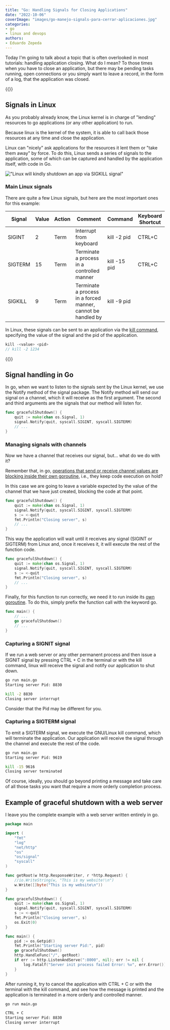 ```yaml
---
title: "Go: Handling Signals for Closing Applications"
date: "2022-10-06"
coverImage: "images/go-manejo-signals-para-cerrar-aplicaciones.jpg"
categories:
- go
- linux and devops
authors:
- Eduardo Zepeda
---
```


Today I'm going to talk about a topic that is often overlooked in most tutorials: handling application closing. What do I mean? To those times when you have to close an application, but there may be pending tasks running, open connections or you simply want to leave a record, in the form of a log, that the application was closed.

{{<box link="/en/pages/go-programming-language-tutorial/" image="https://res.cloudinary.com/dwrscezd2/image/upload/v1717959563/Go_gopher_favicon_uzxa20.svg" type="info" message="Hey! did you know that I wrote a completely Free Go programming language tutorial?, click here to read it it">}}

## Signals in Linux

As you probably already know, the Linux kernel is in charge of "lending" resources to go applications (or any other application) to run.

Because linux is the kernel of the system, it is able to call back those resources at any time and close the application.

Linux can "nicely" ask applications for the resources it lent them or "take them away" by force. To do this, Linux sends a series of signals to the application, some of which can be captured and handled by the application itself, with code in Go.

!["Linux will kindly shutdown an app via SIGKILL signal"](https://res.cloudinary.com/dwrscezd2/image/upload/v1743294302/coffee-bytes/linux-kill-9-shutdown-meme_rb0mqw.jpg "Linux will kindly shutdown an app via SIGKILL signal")

### Main Linux signals

There are quite a few Linux signals, but here are the most important ones for this example:

| Signal  | Value | Action | Comment                                                      | Command      | Keyboard Shortcut |
| ------- | ----- | ------ | ------------------------------------------------------------ | ------------ | ----------------- |
| SIGINT  | 2     | Term   | Interrupt from keyboard                                      | kill -2 pid  | CTRL+C            | CTRL+C |
| SIGTERM | 15    | Term   | Terminate a process in a controlled manner                   | kill -15 pid | CTRL+C            | CTRL+C | CTRL+C             | CTRL+C        | SIGTERM       | 15        | Term | Terminate a process in a controlled manner | kill -15 pid | CTRL+C | CTRL+C | CTRL+C |
| SIGKILL | 9     | Term   | Terminate a process in a forced manner, cannot be handled by | kill -9 pid  |                   |        | CTRL+CTRL+CONTROLL | CTRL+CONTROLL | CTRL+CONTROLL | CTRL+CTRL |

In Linux, these signals can be sent to an application via the [kill command](/en/linux-basic-commands-passwd-du-useradd-usermod-fdisk-lscpu-apt-which/), specifying the value of the signal and the pid of the application.

```go
kill -<value> <pid>
// kill -2 1234
```

{{<ad>}}

## Signal handling in Go

In go, when we want to listen to the signals sent by the Linux kernel, we use the Notify method of the signal package. The Notify method will send our signal on a channel, which it will receive as the first argument. The second and third arguments are the signals that our method will listen for.

```go
func gracefulShutdown() {
    quit := make(chan os.Signal, 1)
    signal.Notify(quit, syscall.SIGINT, syscall.SIGTERM)
    // ...
}
```

### Managing signals with channels

Now we have a channel that receives our signal, but... what do we do with it?

Remember that, in go, [operations that send or receive channel values are blocking inside their own goroutine](/en/go-channels-understanding-the-goroutines-deadlocks/), i.e., they keep code execution on hold?

In this case we are going to leave a variable expected by the value of the channel that we have just created, blocking the code at that point.

```go
func gracefulShutdown() {
    quit := make(chan os.Signal, 1)
    signal.Notify(quit, syscall.SIGINT, syscall.SIGTERM)
    s := <-quit
    fmt.Println("Closing server", s)
    // ...
}
```

This way the application will wait until it receives any signal (SIGINT or SIGTERM) from Linux and, once it receives it, it will execute the rest of the function code.

```go
func gracefulShutdown() {
    quit := make(chan os.Signal, 1)
    signal.Notify(quit, syscall.SIGINT, syscall.SIGTERM)
    s := <-quit
    fmt.Println("Closing server", s)
    // ... 
}
```

Finally, for this function to run correctly, we need it to run inside its [own goroutine](/en/go-introduction-to-goroutines-and-concurrency/). To do this, simply prefix the function call with the keyword go.

```go
func main() {
    // ...
    go gracefulShutdown()
    // ...
}
```

### Capturing a SIGNIT signal

If we run a web server or any other permanent process and then issue a SIGNIT signal by pressing CTRL + C in the terminal or with the kill command, linux will receive the signal and notify our application to shut down.

```bash
go run main.go
Starting server Pid: 8830

kill -2 8830
Closing server interrupt
```

Consider that the Pid may be different for you.

### Capturing a SIGTERM signal

To emit a SIGTERM signal, we execute the GNU/Linux kill command, which will terminate the application. Our application will receive the signal through the channel and execute the rest of the code.

```bash
go run main.go
Starting server Pid: 9619

kill -15 9616
Closing server terminated
```

Of course, ideally, you should go beyond printing a message and take care of all those tasks you want that require a more orderly completion process.

## Example of graceful shutdown with a web server

I leave you the complete example with a web server written entirely in go.

```go
package main

import (
    "fmt"
    "log"
    "net/http"
    "os"
    "os/signal"
    "syscall"
)

func getRoot(w http.ResponseWriter, r *http.Request) {
    //io.WriteString(w, "This is my website!\n")
    w.Write([]byte("This is my website\n"))
}

func gracefulShutdown() {
    quit := make(chan os.Signal, 1)
    signal.Notify(quit, syscall.SIGINT, syscall.SIGTERM)
    s := <-quit
    fmt.Println("Closing server", s)
    os.Exit(0)
}

func main() {
    pid := os.Getpid() 
    fmt.Println("Starting server Pid:", pid)
    go gracefulShutdown()
    http.HandleFunc("/", getRoot)
    if err := http.ListenAndServe(":8000", nil); err != nil {
    	log.Fatalf("Server init process failed Error: %v", err.Error())
    }
}
```

After running it, try to cancel the application with CTRL + C or with the terminal with the kill command, and see how the message is printed and the application is terminated in a more orderly and controlled manner.

```bash
go run main.go

CTRL + C
Starting server Pid: 8830
Closing server interrupt
```